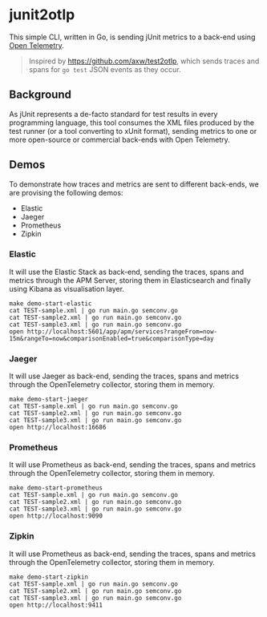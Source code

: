 # junit2otlp

This simple CLI, written in Go, is sending jUnit metrics to a back-end using [Open Telemetry](https://opentelemetry.io).

> Inspired by https://github.com/axw/test2otlp, which sends traces and spans for `go test` JSON events as they occur.

## Background
As jUnit represents a de-facto standard for test results in every programming language, this tool consumes the XML files produced by the test runner (or a tool converting to xUnit format), sending metrics to one or more open-source or commercial back-ends with Open Telemetry.

## Demos
To demonstrate how traces and metrics are sent to different back-ends, we are provising the following demos:

- Elastic
- Jaeger
- Prometheus
- Zipkin

### Elastic
It will use the Elastic Stack as back-end, sending the traces, spans and metrics through the APM Server, storing them in Elasticsearch and finally using Kibana as visualisation layer.

```shell
make demo-start-elastic
cat TEST-sample.xml | go run main.go semconv.go
cat TEST-sample2.xml | go run main.go semconv.go
cat TEST-sample3.xml | go run main.go semconv.go
open http://localhost:5601/app/apm/services?rangeFrom=now-15m&rangeTo=now&comparisonEnabled=true&comparisonType=day
```

### Jaeger
It will use Jaeger as back-end, sending the traces, spans and metrics through the OpenTelemetry collector, storing them in memory.

```shell
make demo-start-jaeger
cat TEST-sample.xml | go run main.go semconv.go
cat TEST-sample2.xml | go run main.go semconv.go
cat TEST-sample3.xml | go run main.go semconv.go
open http://localhost:16686
```

### Prometheus
It will use Prometheus as back-end, sending the traces, spans and metrics through the OpenTelemetry collector, storing them in memory.

```shell
make demo-start-prometheus
cat TEST-sample.xml | go run main.go semconv.go
cat TEST-sample2.xml | go run main.go semconv.go
cat TEST-sample3.xml | go run main.go semconv.go
open http://localhost:9090
```

### Zipkin
It will use Prometheus as back-end, sending the traces, spans and metrics through the OpenTelemetry collector, storing them in memory.

```shell
make demo-start-zipkin
cat TEST-sample.xml | go run main.go semconv.go
cat TEST-sample2.xml | go run main.go semconv.go
cat TEST-sample3.xml | go run main.go semconv.go
open http://localhost:9411
```

